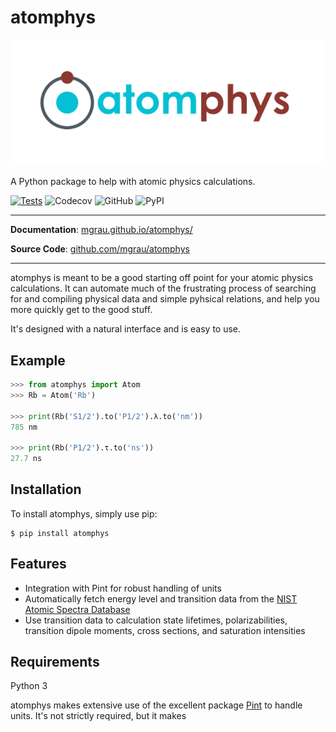 # atomphys

<p align="left">
  <a href="https://mgrau.github.io/atomphys/"><img src="img/logo.svg" alt="atomphys logo"></a>
</p>



A Python package to help with atomic physics calculations.

[![Tests](https://github.com/mgrau/atomphys/actions/workflows/tests.yml/badge.svg)](https://github.com/mgrau/atomphys/actions/workflows/tests.yml)
![Codecov](https://img.shields.io/codecov/c/github/mgrau/atomphys)
![GitHub](https://img.shields.io/github/license/mgrau/atomphys)
![PyPI](https://img.shields.io/pypi/v/atomphys)

---

**Documentation**: [mgrau.github.io/atomphys/](https://mgrau.github.io/atomphys/)

**Source Code**: [github.com/mgrau/atomphys](https://github.com/mgrau/atomphys)

---

atomphys is meant to be a good starting off point for your atomic physics calculations. It can automate much of the frustrating process of searching for and compiling physical data and simple pyhsical relations, and help you more quickly get to the good stuff.

It's designed with a natural interface and is easy to use.

## Example

```python
>>> from atomphys import Atom
>>> Rb = Atom('Rb')

>>> print(Rb('S1/2').to('P1/2').λ.to('nm'))
785 nm

>>> print(Rb('P1/2').τ.to('ns'))
27.7 ns
```

## Installation

To install atomphys, simply use pip:

```console
$ pip install atomphys
```

## Features

- Integration with Pint for robust handling of units
- Automatically fetch energy level and transition data from the [NIST Atomic Spectra Database](https://www.nist.gov/pml/atomic-spectra-database)
- Use transition data to calculation state lifetimes, polarizabilities, transition dipole moments, cross sections, and saturation intensities
## Requirements

Python 3

atomphys makes extensive use of the excellent package [Pint](https://pint.readthedocs.io/en/stable/) to handle units. It's not strictly required, but it makes 




